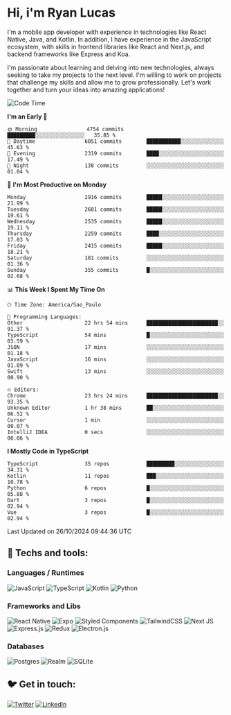 # Hi, i'm Ryan Lucas

I'm a mobile app developer with experience in technologies like React Native, Java, and Kotlin.
In addition, I have experience in the JavaScript ecosystem, with skills in frontend libraries like React and Next.js, and backend frameworks like Express and Koa.

I'm passionate about learning and delving into new technologies, always seeking to take my projects to the next level. I'm willing to work on projects that challenge my skills and allow me to grow professionally. Let's work together and turn your ideas into amazing applications!


<!--START_SECTION:waka-->
![Code Time](http://img.shields.io/badge/Code%20Time-704%20hrs%2058%20mins-blue)

**I'm an Early 🐤** 

```text
🌞 Morning                4754 commits        █████████░░░░░░░░░░░░░░░░   35.85 % 
🌆 Daytime                6051 commits        ███████████░░░░░░░░░░░░░░   45.63 % 
🌃 Evening                2319 commits        ████░░░░░░░░░░░░░░░░░░░░░   17.49 % 
🌙 Night                  138 commits         ░░░░░░░░░░░░░░░░░░░░░░░░░   01.04 % 
```
📅 **I'm Most Productive on Monday** 

```text
Monday                   2916 commits        █████░░░░░░░░░░░░░░░░░░░░   21.99 % 
Tuesday                  2601 commits        █████░░░░░░░░░░░░░░░░░░░░   19.61 % 
Wednesday                2535 commits        █████░░░░░░░░░░░░░░░░░░░░   19.11 % 
Thursday                 2259 commits        ████░░░░░░░░░░░░░░░░░░░░░   17.03 % 
Friday                   2415 commits        █████░░░░░░░░░░░░░░░░░░░░   18.21 % 
Saturday                 181 commits         ░░░░░░░░░░░░░░░░░░░░░░░░░   01.36 % 
Sunday                   355 commits         █░░░░░░░░░░░░░░░░░░░░░░░░   02.68 % 
```


📊 **This Week I Spent My Time On** 

```text
🕑︎ Time Zone: America/Sao_Paulo

💬 Programming Languages: 
Other                    22 hrs 54 mins      ███████████████████████░░   91.37 % 
TypeScript               54 mins             █░░░░░░░░░░░░░░░░░░░░░░░░   03.59 % 
JSON                     17 mins             ░░░░░░░░░░░░░░░░░░░░░░░░░   01.18 % 
JavaScript               16 mins             ░░░░░░░░░░░░░░░░░░░░░░░░░   01.09 % 
Swift                    13 mins             ░░░░░░░░░░░░░░░░░░░░░░░░░   00.90 % 

🔥 Editors: 
Chrome                   23 hrs 24 mins      ███████████████████████░░   93.35 % 
Unknown Editor           1 hr 38 mins        ██░░░░░░░░░░░░░░░░░░░░░░░   06.52 % 
Cursor                   1 min               ░░░░░░░░░░░░░░░░░░░░░░░░░   00.07 % 
IntelliJ IDEA            0 secs              ░░░░░░░░░░░░░░░░░░░░░░░░░   00.06 % 
```

**I Mostly Code in TypeScript** 

```text
TypeScript               35 repos            █████████░░░░░░░░░░░░░░░░   34.31 % 
Kotlin                   11 repos            ███░░░░░░░░░░░░░░░░░░░░░░   10.78 % 
Python                   6 repos             █░░░░░░░░░░░░░░░░░░░░░░░░   05.88 % 
Dart                     3 repos             █░░░░░░░░░░░░░░░░░░░░░░░░   02.94 % 
Vue                      3 repos             █░░░░░░░░░░░░░░░░░░░░░░░░   02.94 % 
```




 Last Updated on 26/10/2024 09:44:36 UTC
<!--END_SECTION:waka-->

## 🔧 Techs and tools: 

### Languages / Runtimes
![JavaScript](https://img.shields.io/badge/javascript-%23323330.svg?style=for-the-badge&logo=javascript&logoColor=%23F7DF1E)
![TypeScript](https://img.shields.io/badge/typescript-%23007ACC.svg?style=for-the-badge&logo=typescript&logoColor=white)
![Kotlin](https://img.shields.io/badge/kotlin-%230095D5.svg?style=for-the-badge&logo=kotlin&logoColor=white) ![Python](https://img.shields.io/badge/python-3670A0?style=for-the-badge&logo=python&logoColor=ffdd54)

### Frameworks and Libs
![React Native](https://img.shields.io/badge/react_native-%2320232a.svg?style=for-the-badge&logo=react&logoColor=%2361DAFB)
![Expo](https://img.shields.io/badge/expo-1C1E24?style=for-the-badge&logo=expo&logoColor=#D04A37)
![Styled Components](https://img.shields.io/badge/styled--components-DB7093?style=for-the-badge&logo=styled-components&logoColor=white)
![TailwindCSS](https://img.shields.io/badge/tailwindcss-%2338B2AC.svg?style=for-the-badge&logo=tailwind-css&logoColor=white)
![Next JS](https://img.shields.io/badge/Next-black?style=for-the-badge&logo=next.js&logoColor=white)
![Express.js](https://img.shields.io/badge/express.js-%23404d59.svg?style=for-the-badge&logo=express&logoColor=%2361DAFB)
![Redux](https://img.shields.io/badge/redux-%23593d88.svg?style=for-the-badge&logo=redux&logoColor=white)
![Electron.js](https://img.shields.io/badge/Electron-191970?style=for-the-badge&logo=Electron&logoColor=white)

### Databases
![Postgres](https://img.shields.io/badge/postgres-%23316192.svg?style=for-the-badge&logo=postgresql&logoColor=white)
![Realm](https://img.shields.io/badge/Realm-39477F?style=for-the-badge&logo=realm&logoColor=white)
![SQLite](https://img.shields.io/badge/sqlite-%2307405e.svg?style=for-the-badge&logo=sqlite&logoColor=white)

## 🐦 Get in touch:

[![Twitter](https://img.shields.io/badge/Twitter-%231DA1F2.svg?style=for-the-badge&logo=Twitter&logoColor=white)](https://twitter.com/ryangst_)
[![LinkedIn](https://img.shields.io/badge/linkedin-%230077B5.svg?style=for-the-badge&logo=linkedin&logoColor=white)](https://www.linkedin.com/in/ryan-lucas-machado/)

